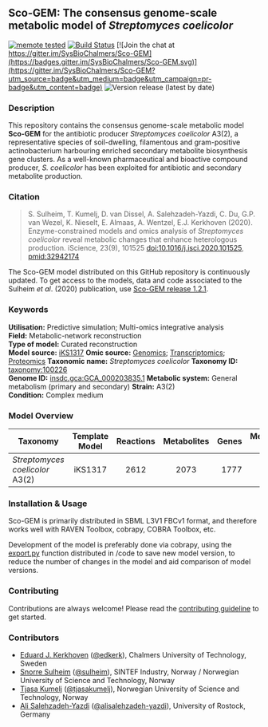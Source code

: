 ## Sco-GEM: The consensus genome-scale metabolic model of _Streptomyces coelicolor_

[![memote tested](https://img.shields.io/badge/memote-tested-blue.svg?style=plastic)](https://sysbiochalmers.github.io/Sco-GEM/)
[![Build Status](https://travis-ci.org/SysBioChalmers/Sco-GEM.svg?branch=master)](https://travis-ci.org/SysBioChalmers/Sco-GEM)
[![Join the chat at https://gitter.im/SysBioChalmers/Sco-GEM](https://badges.gitter.im/SysBioChalmers/Sco-GEM.svg)](https://gitter.im/SysBioChalmers/Sco-GEM?utm_source=badge&utm_medium=badge&utm_campaign=pr-badge&utm_content=badge)
![Version release (latest by date)](https://img.shields.io/github/v/release/SysBioChalmers/Sco-GEM?style=plastic)

### Description

This repository contains the consensus genome-scale metabolic model **Sco-GEM** for the antibiotic producer _Streptomyces coelicolor_ A3(2), a representative species of soil-dwelling, filamentous and gram-positive actinobacterium harbouring enriched secondary metabolite biosynthesis gene clusters. As a well-known pharmaceutical and bioactive compound producer, _S. coelicolor_ has been exploited for antibiotic and secondary metabolite production.

### Citation

> S. Sulheim, T. Kumelj, D. van Dissel, A. Salehzadeh-Yazdi, C. Du, G.P. van Wezel, K. Nieselt, E. Almaas, A. Wentzel, E.J. Kerkhoven (2020). Enzyme-constrained models and omics analysis of _Streptomyces coelicolor_ reveal metabolic changes that enhance heterologous production. iScience, 23(9), 101525 [doi:10.1016/j.isci.2020.101525](https://doi.org/10.1016/j.isci.2020.101525), [pmid:32942174](https://pubmed.ncbi.nlm.nih.gov/32942174/)

The Sco-GEM model distributed on this GitHub repository is continuously updated. To get access to the models, data and code associated to the Sulheim _et al_. (2020) publication, use [Sco-GEM release 1.2.1](https://github.com/SysBioChalmers/Sco-GEM/releases/tag/v1.2.1).

### Keywords

**Utilisation:** Predictive simulation; Multi-omics integrative analysis  
**Field:** Metabolic-network reconstruction  
**Type of model:** Curated reconstruction  
**Model source:** [iKS1317](http://doi.org/10.1002/biot.201800180)
**Omic source:** [Genomics](http://dx.doi.org/10.1038/417141a); [Transcriptomics](https://www.ncbi.nlm.nih.gov/geo/query/acc.cgi?acc=GSE132487); [Proteomics](http://dx.doi.org/10.6019/PXD013178) 
**Taxonomic name:** _Streptomyces coelicolor_
**Taxonomy ID:** [taxonomy:100226](https://identifiers.org/taxonomy:100226)  
**Genome ID:** [insdc.gca:GCA_000203835.1](https://identifiers.org/insdc.gca:GCA_000203835.1)
**Metabolic system:** General metabolism (primary and secondary)
**Strain:** A3(2)  
**Condition:** Complex medium  

### Model Overview

| Taxonomy | Template Model | Reactions | Metabolites| Genes | Memote score |
| ------------- |:-------------:|:-------------:|:-------------:|-----:|-----:|
| _Streptomyces coelicolor_ A3(2) | iKS1317 | 2612 | 2073 | 1777 | 77%|

### Installation & Usage

Sco-GEM is primarily distributed in SBML L3V1 FBCv1 format, and therefore  works well with RAVEN Toolbox, cobrapy, COBRA Toolbox, etc.

Development of the model is preferably done via cobrapy, using the [export.py](.code/export.py) function distributed in /code to save new model version, to reduce the number of changes in the model and aid comparison of model versions.

### Contributing

Contributions are always welcome! Please read the [contributing guideline](.github/CONTRIBUTING.md) to get started.

### Contributors
* [Eduard J. Kerkhoven](https://www.chalmers.se/en/staff/Pages/Eduard-Kerkhoven.aspx) ([@edkerk](https://github.com/edkerk)), Chalmers University of Technology, Sweden
* [Snorre Sulheim](https://www.sintef.no/en/all-employees/employee/?empId=5675) ([@sulheim](https://github.com/sulheim)), SINTEF Industry, Norway / Norwegian University of Science and Technology, Norway
* [Tjasa Kumelj](https://www.ntnu.edu/employees/tjasa.kumelj) ([@tjasakumelj](https://github.com/tjasakumelj)), Norwegian University of Science and Technology, Norway
* [Ali Salehzadeh-Yazdi](https://www.sbi.uni-rostock.de/team/detail/ali-salehzadeh-yazdi) ([@alisalehzadeh-yazdi](https://github.com/alisalehzadeh-yazdi)), University of Rostock, Germany